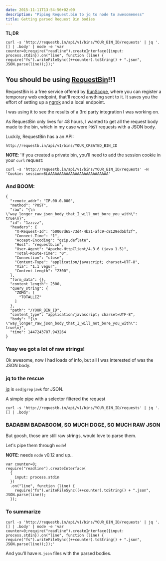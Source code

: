 ```yaml
---
date: 2015-11-11T13:54:56+02:00
description: "Piping Request.bin to jq to node to awesomeness"
title: Getting parsed Request Bin bodies
---
```


**TL;DR** 

```
curl -s 'http://requestb.in/api/v1/bins/YOUR_BIN_ID/requests' | jq '.[] | .body' | node -e 'var counter=0;require("readline").createInterface({input: process.stdin}).on("line", function (line) { require("fs").writeFileSync((++counter).toString() + ".json", JSON.parse(line));});'
```

## You should be using [RequestBin](http://requestb.in/)!!1

RequestBin is a free service offered by [RunScope](https://runscope.com), where you can register a temporary web endpoint, that'll record anything sent to it.
It saves you the effort of setting up a [ngrok](https://ngrok.com/) and a local endpoint.

I was using it to see the results of a 3rd party integration I was working on.

As RequestBin only lives for 48 hours, I wanted to get all the request body made to the bin, which in my case were `POST` requests with a JSON body.

Luckily, RequestBin has a an API:

`http://requestb.in/api/v1/bins/YOUR_CREATED_BIN_ID`

**NOTE**: 'If you created a private bin, you'll need to add the session cookie in your `curl` request:

```
curl -s 'http://requestb.in/api/v1/bins/YOUR_BIN_ID/requests' -H 'Cookie: session=BLAAAAAAAAAAAAAAAAAAAAAAAAAAA' 
```

### And BOOM:

```
{
  "remote_addr": "IP.00.0.000",
  "method": "POST",
  "raw": "{\n  \"way_longer_raw_json_body_that_I_will_not_bore_you_with\":                 true\n}",
  "id": "1zzzzz",
  "headers": {
    "X-Request-Id": "b0067d65-73d4-4b21-afc9-c8129ed5bf2f",
    "Connect-Time": "1",
    "Accept-Encoding": "gzip,deflate",
    "Host": "requestb.in",
    "User-Agent": "Apache-HttpClient/4.3.6 (java 1.5)",
    "Total-Route-Time": "0",
    "Connection": "close",
    "Content-Type": "application/javascript; charset=UTF-8",
    "Via": "1.1 vegur",
    "Content-Length": "2300",
  },
  "form_data": {},
  "content_length": 2300,
  "query_string": {
    "ZOMG": [
      "TOTALLIZ"
    ]
  },
  "path": "/YOUR_BIN_ID",
  "content_type": "application/javascript; charset=UTF-8",
  "body": "{\n  \"way_longer_raw_json_body_that_I_will_not_bore_you_with\":                 true\n}",
  "time": 1447243787.943264
}
```


### Yaay we got a lot of raw strings!

Ok awesome, now I had loads of info, but all I was interested of was the JSON body.

### jq to the rescue

[jq](https://stedolan.github.io/jq/) is `sed|grep|awk` for JSON.

A simple pipe with a selector filtered the request

```
curl -s 'http://requestb.in/api/v1/bins/YOUR_BIN_ID/requests' | jq '.[] | .body' 
```

### BADABIM BADABOOM, SO MUCH DOGE, SO MUCH RAW JSON

But goosh, those are still raw strings, would love to parse them.

Let's pipe them through `node`!

**NOTE**: needs `node` v0.12 and up..

```
var counter=0;
require("readline").createInterface(
  {
    input: process.stdin
  })
  .on("line", function (line) { 
    require("fs").writeFileSync((++counter).toString() + ".json", JSON.parse(line));
  });
```

### To summarize

```
curl -s 'http://requestb.in/api/v1/bins/YOUR_BIN_ID/requests' | jq '.[] | .body' | node -e 'var counter=0;require("readline").createInterface({input: process.stdin}).on("line", function (line) { require("fs").writeFileSync((++counter).toString() + ".json", JSON.parse(line));});'
```

And you'll have `N.json` files with the parsed bodies.

